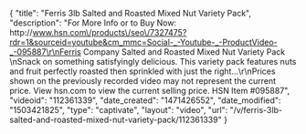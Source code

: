 {
    "title": "Ferris 3lb Salted and Roasted Mixed Nut Variety Pack",
    "description": "For More Info or to Buy Now: http:\/\/www.hsn.com\/products\/seo\/7327475?rdr=1&sourceid=youtube&cm_mmc=Social-_-Youtube-_-ProductVideo-_-095887\r\nFerris Company Salted and Roasted Mixed Nut Variety Pack \nSnack on something satisfyingly delicious. This variety pack features nuts and fruit perfectly roasted then sprinkled with just the right...\r\nPrices shown on the previously recorded video may not represent the current price.  View hsn.com to view the current selling price. HSN Item #095887",
    "videoid": "112361339",
    "date_created": "1471426552",
    "date_modified": "1503421825",
    "type": "captivate",
    "layout": "video",
    "url": "\/v\/ferris-3lb-salted-and-roasted-mixed-nut-variety-pack\/112361339"
}
